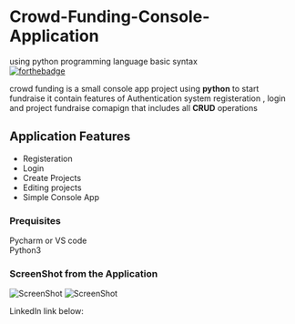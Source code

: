 # Crowd-Funding-Console-Application
using python programming language basic syntax
<br />[![forthebadge](https://forthebadge.com/images/badges/made-with-python.svg)](https://forthebadge.com)

crowd funding is a small console app  project using **python**  to start fundraise it contain features of Authentication system registeration , login and  project fundraise comapign that includes all **CRUD** operations

## Application Features
* Registeration 
* Login
* Create Projects
* Editing projects
* Simple Console App

### Prequisites
Pycharm or VS code
<br />Python3


### ScreenShot from the Application
![ScreenShot](https://i.ibb.co/nwsFPS3/Screenshot-from-2022-12-23-06-46-17.png)
![ScreenShot](https://i.ibb.co/Zz6zw2S/Screenshot-from-2022-12-23-06-50-02.png)

LinkedIn link below:

